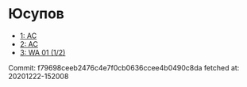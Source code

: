 # Юсупов
- [1: AC](1.md)
- [2: AC](2.md)
- [3: WA 01 (1/2)](3.md)

Commit: f79698ceeb2476c4e7f0cb0636ccee4b0490c8da
 fetched at: 20201222-152008
